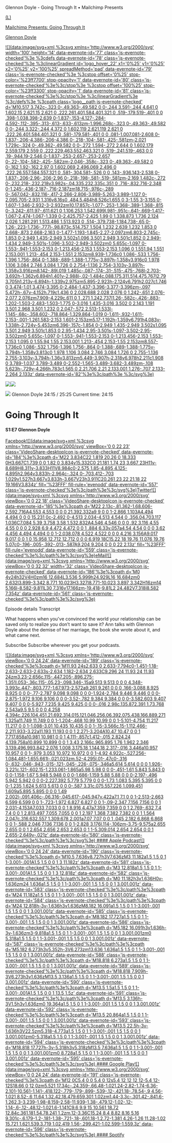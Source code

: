 Glennon Doyle - Going Through It • Mailchimp Presents

 [(L)](https://soundcloud.com/user-655958227/glennon-doyle)

 [Mailchimp Presents: Going Through It](https://soundcloud.com/user-655958227)

 [Glennon Doyle](https://soundcloud.com/user-655958227/glennon-doyle)

 [![](data:image/svg+xml,%3csvg xmlns='http://www.w3.org/2000/svg' width='100' height='14' data-evernote-id='77' class='js-evernote-checked'%3e %3cdefs data-evernote-id='78' class='js-evernote-checked'%3e %3clinearGradient id='logo_hover_22' x1='0%25' y1='0%25' x2='0%25' y2='100%25' spreadMethod='pad' data-evernote-id='79' class='js-evernote-checked'%3e %3cstop offset='0%25' stop-color='%23ff7700' stop-opacity='1' data-evernote-id='80' class='js-evernote-checked'%3e%3c/stop%3e %3cstop offset='100%25' stop-color='%23ff3300' stop-opacity='1' data-evernote-id='81' class='js-evernote-checked'%3e%3c/stop%3e %3c/linearGradient%3e %3c/defs%3e %3cpath class='logo__path js-evernote-checked' d='M10.517 3.742c-.323 0-.49.363-.49.582 0 0-.244 3.591-.244 4.641 0 1.602.15 2.621.15 2.621 0 .222.261.401.584.401.321 0 .519-.179.519-.401 0 0 .398-1.038.398-2.639 0-1.837-.153-4.127-.284-4.592-.112-.395-.313-.613-.633-.613zm-1.996.268c-.323 0-.49.363-.49.582 0 0-.244 3.322-.244 4.372 0 1.602.119 2.621.119 2.621 0 .222.26.401.584.401.321 0 .581-.179.581-.401 0 0 .081-1.007.081-2.608 0-1.837-.206-4.386-.206-4.386 0-.218-.104-.581-.425-.581zm-2.021 1.729c-.324 0-.49.362-.49.582 0 0-.272 1.594-.272 2.644 0 1.602.179 2.559.179 2.559 0 .222.229.463.552.463.321 0 .519-.241.519-.463 0 0 .19-.944.19-2.546 0-1.837-.253-2.657-.253-2.657 0-.22-.104-.582-.425-.582zm-2.046-.358c-.323 0-.49.363-.49.582 0 0-.162 1.92-.162 2.97 0 1.602.069 2.496.069 2.496 0 .222.26.557.584.557.321 0 .581-.304.581-.526 0 0 .143-.936.143-2.538 0-1.837-.206-2.96-.206-2.96 0-.218-.198-.581-.519-.581zm-2.169 1.482c-.272 0-.232.218-.232.218v3.982s-.04.335.232.335c.351 0 .716-.832.716-2.348 0-1.245-.436-2.187-.716-2.187zm18.715-.976c-.289 0-.567.042-.832.116-.417-2.266-2.806-3.989-5.263-3.989-1.127 0-2.095.705-2.931 1.316v8.16s0 .484.5.484h8.526c1.655 0 3-1.55 3-3.155 0-1.607-1.346-2.932-3-2.932zm10.17.857c-1.077-.253-1.368-.389-1.368-.815 0-.3.242-.611.97-.611.621 0 1.106.253 1.542.699l.981-.951c-.641-.669-1.417-1.067-2.474-1.067-1.339 0-2.425.757-2.425 1.99 0 1.338.873 1.736 2.124 2.026 1.281.291 1.513.486 1.513.923 0 .514-.379.738-1.184.738-.65 0-1.26-.223-1.736-.777l-.98.873c.514.757 1.504 1.232 2.639 1.232 1.853 0 2.668-.873 2.668-2.163 0-1.477-1.193-1.845-2.27-2.097zm6.803-2.745c-1.853 0-2.949 1.435-2.949 3.502s1.096 3.501 2.949 3.501c1.852 0 2.949-1.434 2.949-3.501s-1.096-3.502-2.949-3.502zm0 5.655c-1.097 0-1.553-.941-1.553-2.153 0-1.213.456-2.153 1.553-2.153 1.096 0 1.551.94 1.551 2.153.001 1.213-.454 2.153-1.551 2.153zm8.939-1.736c0 1.086-.533 1.756-1.396 1.756-.864 0-1.388-.689-1.388-1.775v-3.897h-1.358v3.916c0 1.978 1.106 3.084 2.746 3.084 1.726 0 2.754-1.136 2.754-3.103v-3.897h-1.358v3.916zm8.142-.89l.019 1.485c-.087-.174-.31-.515-.475-.768l-2.703-3.692h-1.362v6.894h1.401v-2.988l-.02-1.484c.088.175.311.514.475.767l2.79 3.705h1.213v-6.894h-1.339v2.975zm5.895-2.923h-2.124v6.791h2.027c1.746 0 3.474-1.01 3.474-3.395 0-2.484-1.437-3.396-3.377-3.396zm-.097 5.472h-.67v-4.152h.719c1.436 0 2.028.688 2.028 2.076 0 1.242-.651 2.076-2.077 2.076zm7.909-4.229c.611 0 1 .271 1.242.737l1.26-.582c-.426-.883-1.202-1.503-2.483-1.503-1.775 0-3.016 1.435-3.016 3.502 0 2.143 1.191 3.501 2.968 3.501 1.232 0 2.047-.572 2.513-1.533l-1.145-.68c-.358.602-.718.864-1.329.864-1.019 0-1.611-.932-1.611-2.153-.001-1.261.583-2.153 1.601-2.153zm5.17-1.192h-1.359v6.791h4.083v-1.338h-2.724v-5.453zm6.396-.157c-1.854 0-2.949 1.435-2.949 3.502s1.095 3.501 2.949 3.501c1.853 0 2.95-1.434 2.95-3.501s-1.097-3.502-2.95-3.502zm0 5.655c-1.097 0-1.553-.941-1.553-2.153 0-1.213.456-2.153 1.553-2.153 1.095 0 1.55.94 1.55 2.153.001 1.213-.454 2.153-1.55 2.153zm8.557-1.736c0 1.086-.532 1.756-1.396 1.756-.864 0-1.388-.689-1.388-1.775v-3.794h-1.358v3.813c0 1.978 1.106 3.084 2.746 3.084 1.726 0 2.755-1.136 2.755-3.103v-3.794h-1.36v3.813zm5.449-3.907h-2.318v6.978h2.211c1.908 0 3.789-1.037 3.789-3.489 0-2.552-1.565-3.489-3.682-3.489zm-.108 5.623h-.729v-4.266h.783c1.565 0 2.21.706 2.21 2.133.001 1.276-.707 2.133-2.264 2.133z' data-evernote-id='82'%3e%3c/path%3e %3c/svg%3e)](https://soundcloud.com/user-655958227/glennon-doyle)

![](../_resources/2566c9ef04765565c7960e4493134584.png)![](../_resources/bf8e4bc860643274fc133d2afaf73cbd.png)

![](../_resources/7cc573c5d3ed55fc219b94d065b86189.png)
Glennon Doyle
24:15 / 25:25
Current time: 24:15

# Going Through It

#### S1:E7 Glennon Doyle

[Facebook![](data:image/svg+xml,%3csvg xmlns='http://www.w3.org/2000/svg' viewBox='0 0 22 23' class='VideoShare-desktopIcon js-evernote-checked' data-evernote-id='184'%3e%3cpath d='M22 3.834C22 1.819 20.26 0 18.333 0H3.667C1.739 0 0 1.82 0 3.834v15.332C0 21.181 1.74 23 3.667 23H11v-8.689H8.311v-3.833H11V8.984c0-2.575 1.85-4.895 4.125-4.895h2.964v3.833h-2.964c-.324 0-.703.412-.703 1.029v1.527h3.667v3.833h-3.667V23h3.911C20.261 23 22 21.18 22 19.166V3.834z' fill='%23FFF' fill-rule='evenodd' data-evernote-id='557' class='js-evernote-checked'%3e%3c/path%3e%3c/svg%3e)](https://facebook.com/sharer/sharer.php?u=https%3A%2F%2Fmailchimp.com%2Fpresents%2Fpodcast%2Fgoing-through-it%2Fglennon-doyle)[Twitter![](data:image/svg+xml,%3csvg xmlns='http://www.w3.org/2000/svg' viewBox='0 0 22 18' class='VideoShare-desktopIcon js-evernote-checked' data-evernote-id='185'%3e%3cpath d='M22 2.13c-.81.362-1.68.606-2.592.716A4.553 4.553 0 0 0 21.392.332a9 9 0 0 1-2.866 1.103A4.494 4.494 0 0 0 15.231 0c-2.492 0-4.513 2.034-4.513 4.544 0 .356.04.703.117 1.036C7.084 5.39 3.758 3.58 1.532.832A4.546 4.546 0 0 0 .92 3.116 4.55 4.55 0 0 0 2.928 6.9 4.472 4.472 0 0 1 .884 6.33v.057a4.54 4.54 0 0 0 3.62 4.456 4.494 4.494 0 0 1-2.038.078 4.522 4.522 0 0 0 4.216 3.156A9.017 9.017 0 0 1 0 15.958 12.712 12.712 0 0 0 6.919 18C15.22 18 19.76 11.076 19.76 5.07c0-.196-.005-.392-.013-.587A9.204 9.204 0 0 0 22 2.13z' fill='%23FFF' fill-rule='evenodd' data-evernote-id='559' class='js-evernote-checked'%3e%3c/path%3e%3c/svg%3e)](https://twitter.com/intent/tweet/?url=https%3A%2F%2Fmailchimp.com%2Fpresents%2Fpodcast%2Fgoing-through-it%2Fglennon-doyle)[eMail![](data:image/svg+xml,%3csvg xmlns='http://www.w3.org/2000/svg' viewBox='0 0 32 32' width='32' class='VideoShare-desktopIcon js-evernote-checked' data-evernote-id='186'%3e%3cpath d='M0 4v24h32V4H0zm16 12.684L3.536 5.999h24.929L16 16.684zm0 2.632l3.899-3.342 8.771 10.023H3.327l8.771-10.023 3.897 3.342H16zm14 5.166l-8.582-9.811L30 7.316v17.166zm-19.418-9.81L2 24.482V7.318l8.582 7.354z' data-evernote-id='561' class='js-evernote-checked'%3e%3c/path%3e%3c/svg%3e)](https://mailchimp.com/presents/podcast/going-through-it/glennon-doylemailto:?body=https%3A%2F%2Fmailchimp.com%2Fpresents%2Fpodcast%2Fgoing-through-it%2Fglennon-doyle)

Episode details
Transcript

What happens when you've convinced the world your relationship can be saved only to realize you don’t want to save it? Ann talks with Glennon Doyle about the demise of her marriage, the book she wrote about it, and what came next.

Subscribe
Subscribe wherever you get your podcasts.

[![](data:image/svg+xml,%3csvg xmlns='http://www.w3.org/2000/svg' viewBox='0 0 24 24' data-evernote-id='189' class='js-evernote-checked'%3e%3cpath d='M11.93 24s2.633 0 2.633-7.794c0-1.451-1.18-2.633-2.633-2.633s-2.634 1.182-2.634 2.633C9.296 24 11.93 24 11.93 24zm3.23-2.656c.115-.447.205-.896.275-1.351l.053-.36c.115-.05.23-.098.346-.15a9.513 9.513 0 0 0 4.348-3.993c.447-.803.777-1.67.973-2.572a9.261 9.261 0 0 0 .166-3.088 8.925 8.925 0 0 0-.77-2.787 9.098 9.098 0 0 0-1.924-2.784 9.446 9.446 0 0 0-2.875-1.972 9.106 9.106 0 0 0-3.52-.782 9.384 9.384 0 0 0-3.582.603 9.407 9.407 0 0 0-5.927 7.235 9.425 9.425 0 0 0-.016 2.98c.135.872.391 1.73.768 2.543a9.5 9.5 0 0 0 4.258 4.394c.226.104.451.21.692.314.015.121.046.256.06.392.075.438.166.889.271 1.325a11.749 11.749 0 0 1-1.204-.468 10.99 10.99 0 0 1-5.101-4.754 11.217 11.217 0 0 1-1.098-3.01 10.435 10.435 0 0 1-.15-3.566c.15-1.112.466-2.211.933-3.22a11.193 11.193 0 0 1 2.271-3.204A10.47 10.47 0 0 1 7.717.858a10.981 10.981 0 0 1 4.111-.857c1.412-.015 2.824.24 4.139.758a10.899 10.899 0 0 1 3.43 2.166c.965.895 1.76 1.962 2.346 3.139.496.993.842 2.076 1.008 3.175.18 1.144.18 2.317-.016 3.446a10.957 10.957 0 0 1-.979 3.053 10.972 10.972 0 0 1-4.92 4.922c-.527.256-1.084.481-1.655.661l-.021.023zm.52-4.295l.01-.47c0-.316 0-.632-.046-.943-.015-.121-.045-.226-.075-.346a5.614 5.614 0 0 0 1.926-3.221c.121-.602.15-1.233.061-1.865a5.98 5.98 0 0 0-.451-1.61 5.843 5.843 0 0 0-1.158-1.67 5.948 5.948 0 0 0-1.686-1.159 5.88 5.88 0 0 0-2.197-.496 5.942 5.942 0 0 0-2.227.392 5.779 5.779 0 0 0-1.73 1.083 5.395 5.395 0 0 0-1.235 1.624 5.613 5.613 0 0 0-.587 3.31c.075.557.226 1.099.451 1.609a5.895 5.895 0 0 0 1.49 2.002l-.091.406c-.06.316-.045.617-.045.947v.422a7.1 7.1 0 0 1-2.513-2.663 6.599 6.599 0 0 1-.723-1.972 6.827 6.827 0 0 1-.09-2.347 7.156 7.156 0 0 1 2.031-4.153A7.033 7.033 0 0 1 8.916 4.47a7.359 7.359 0 0 1 2.769-.632 7.4 7.4 0 0 1 2.813.497 7.055 7.055 0 0 1 2.197 1.368 7.382 7.382 0 0 1 1.564 2.047c.316.632.557 1.309.678 2.001a7.07 7.07 0 0 1 .045 2.182 6.868 6.868 0 0 1-.588 2.046 7.136 7.136 0 0 1-2.828 3.176l.114-.106zm-3.75-9.575a2.655 2.655 0 0 1 2.654 2.656 2.653 2.653 0 1 1-5.309.014 2.654 2.654 0 0 1 2.655-2.649v-.021z' data-evernote-id='580' class='js-evernote-checked'%3e%3c/path%3e%3c/svg%3e) #### Apple Podcast](https://podcasts.apple.com/us/podcast/going-through-it/id1458893934)[![](data:image/svg+xml,%3csvg xmlns='http://www.w3.org/2000/svg' viewBox='0 0 24 24' data-evernote-id='190' class='js-evernote-checked'%3e%3cpath d='M10.5 7.636v8.727h3V7.636zM3 11.182a1.5 1.5 0 1 1-3.001-.001A1.5 1.5 0 0 1 3 11.182z' data-evernote-id='581' class='js-evernote-checked'%3e%3c/path%3e%3cpath d='M3 12.818a1.5 1.5 0 1 1-3.001-.001A1.5 1.5 0 0 1 3 12.818z' data-evernote-id='582' class='js-evernote-checked'%3e%3c/path%3e%3cpath d='M0 11.182h3v1.636H0v-1.636zm24 1.636a1.5 1.5 0 1 1-3.001-.001 1.5 1.5 0 0 1 3.001.001z' data-evernote-id='583' class='js-evernote-checked'%3e%3c/path%3e%3cpath d='M24 11.182a1.5 1.5 0 1 1-3.001-.001 1.5 1.5 0 0 1 3.001.001z' data-evernote-id='584' class='js-evernote-checked'%3e%3c/path%3e%3cpath d='M24 12.818h-3v-1.636h3v1.636zM8.182 16.091a1.5 1.5 0 1 1-3.001-.001 1.5 1.5 0 0 1 3.001.001z' data-evernote-id='585' class='js-evernote-checked'%3e%3c/path%3e%3cpath d='M8.182 17.727a1.5 1.5 0 1 1-3.001-.001 1.5 1.5 0 0 1 3.001.001z' data-evernote-id='586' class='js-evernote-checked'%3e%3c/path%3e%3cpath d='M5.182 16.091h3v1.636h-3v-1.636zm3-9.818a1.5 1.5 0 1 1-3.001-.001 1.5 1.5 0 0 1 3.001.001zm0 5.318a1.5 1.5 0 1 1-3.001-.001 1.5 1.5 0 0 1 3.001.001z' data-evernote-id='587' class='js-evernote-checked'%3e%3c/path%3e%3cpath d='M5.182 6.273h3v5.352h-3V6.273zm13.636 1.636a1.5 1.5 0 1 1-3.001-.001 1.5 1.5 0 0 1 3.001.001z' data-evernote-id='588' class='js-evernote-checked'%3e%3c/path%3e%3cpath d='M18.818 6.273a1.5 1.5 0 1 1-3.001-.001 1.5 1.5 0 0 1 3.001.001z' data-evernote-id='589' class='js-evernote-checked'%3e%3c/path%3e%3cpath d='M18.818 7.909h-3V6.273h3v1.636zM13.5 3.136a1.5 1.5 0 1 1-3.001-.001 1.5 1.5 0 0 1 3.001.001z' data-evernote-id='590' class='js-evernote-checked'%3e%3c/path%3e%3cpath d='M13.5 1.5a1.5 1.5 0 1 1-3.001-.001A1.5 1.5 0 0 1 13.5 1.5z' data-evernote-id='591' class='js-evernote-checked'%3e%3c/path%3e%3cpath d='M13.5 3.136h-3V1.5h3v1.636zm0 19.364a1.5 1.5 0 1 1-3.001-.001 1.5 1.5 0 0 1 3.001.001z' data-evernote-id='592' class='js-evernote-checked'%3e%3c/path%3e%3cpath d='M13.5 20.864a1.5 1.5 0 1 1-3.001-.001 1.5 1.5 0 0 1 3.001.001z' data-evernote-id='593' class='js-evernote-checked'%3e%3c/path%3e%3cpath d='M13.5 22.5h-3v-1.636h3V22.5zm5.318-4.773a1.5 1.5 0 1 1-3.001-.001 1.5 1.5 0 0 1 3.001.001zm0-5.318a1.5 1.5 0 1 1-3.001-.001 1.5 1.5 0 0 1 3.001.001z' data-evernote-id='594' class='js-evernote-checked'%3e%3c/path%3e%3cpath d='M18.818 17.727h-3v-5.318h3v5.318zM13.5 7.636a1.5 1.5 0 1 1-3.001-.001 1.5 1.5 0 0 1 3.001.001zm0 8.728a1.5 1.5 0 1 1-3.001-.001 1.5 1.5 0 0 1 3.001.001z' data-evernote-id='595' class='js-evernote-checked'%3e%3c/path%3e%3c/svg%3e) #### Google Play](https://podcasts.google.com/?feed=aHR0cHM6Ly9mZWVkcy5tZWdhcGhvbmUuZm0vUFNNMjQ5NjAxNjQ5NA)[![](data:image/svg+xml,%3csvg xmlns='http://www.w3.org/2000/svg' viewBox='0 0 24 24' data-evernote-id='191' class='js-evernote-checked'%3e%3cpath d='M12 0C5.4 0 0 5.4 0 12s5.4 12 12 12 12-5.4 12-12S18.66 0 12 0zm5.521 17.34c-.24.359-.66.48-1.021.24-2.82-1.74-6.36-2.101-10.561-1.141-.418.122-.779-.179-.899-.539-.12-.421.18-.78.54-.9 4.56-1.021 8.52-.6 11.64 1.32.42.18.479.659.301 1.02zm1.44-3.3c-.301.42-.841.6-1.262.3-3.239-1.98-8.159-2.58-11.939-1.38-.479.12-1.02-.12-1.14-.6-.12-.48.12-1.021.6-1.141C9.6 9.9 15 10.561 18.72 12.84c.361.181.54.78.241 1.2zm.12-3.36C15.24 8.4 8.82 8.16 5.16 9.301c-.6.179-1.2-.181-1.38-.721-.18-.601.18-1.2.72-1.381 4.26-1.26 11.28-1.02 15.721 1.621.539.3.719 1.02.419 1.56-.299.421-1.02.599-1.559.3z' data-evernote-id='596' class='js-evernote-checked'%3e%3c/path%3e%3c/svg%3e) #### Spotify](https://open.spotify.com/show/71Dx2kRxyem4sQWetGQ1hO?si=6dqiZl0LTuKqegYzqw_KPw)